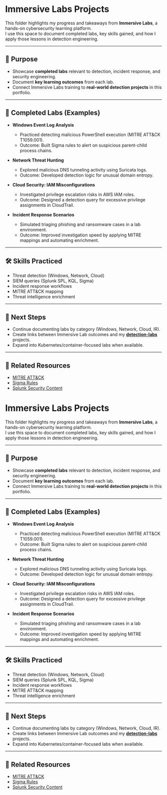 # Immersive Labs Projects

This folder highlights my progress and takeaways from **Immersive Labs**, a hands-on cybersecurity learning platform.  
I use this space to document completed labs, key skills gained, and how I apply those lessons in detection engineering.

---

## 🎯 Purpose

- Showcase **completed labs** relevant to detection, incident response, and security engineering.  
- Document **key learning outcomes** from each lab.  
- Connect Immersive Labs training to **real-world detection projects** in this portfolio.  

---

## 🧪 Completed Labs (Examples)

- **Windows Event Log Analysis**
  - Practiced detecting malicious PowerShell execution (MITRE ATT&CK T1059.001).  
  - Outcome: Built Sigma rules to alert on suspicious parent-child process chains.

- **Network Threat Hunting**
  - Explored malicious DNS tunneling activity using Suricata logs.  
  - Outcome: Developed detection logic for unusual domain entropy.

- **Cloud Security: IAM Misconfigurations**
  - Investigated privilege escalation risks in AWS IAM roles.  
  - Outcome: Designed a detection query for excessive privilege assignments in CloudTrail.

- **Incident Response Scenarios**
  - Simulated triaging phishing and ransomware cases in a lab environment.  
  - Outcome: Improved investigation speed by applying MITRE mappings and automating enrichment.

---

## 🛠 Skills Practiced

- Threat detection (Windows, Network, Cloud)  
- SIEM queries (Splunk SPL, KQL, Sigma)  
- Incident response workflows  
- MITRE ATT&CK mapping  
- Threat intelligence enrichment  

---

## 📌 Next Steps

- Continue documenting labs by category (Windows, Network, Cloud, IR).  
- Create links between Immersive Lab outcomes and my **[detection-labs](../detection-labs/README.md)** projects.  
- Expand into Kubernetes/container-focused labs when available.  

---

## 🔗 Related Resources

- [MITRE ATT&CK](https://attack.mitre.org/)  
- [Sigma Rules](https://github.com/SigmaHQ/sigma)  
- [Splunk Security Content](https://research.splunk.com/)  

# Immersive Labs Projects

This folder highlights my progress and takeaways from **Immersive Labs**, a hands-on cybersecurity learning platform.  
I use this space to document completed labs, key skills gained, and how I apply those lessons in detection engineering.

---

## 🎯 Purpose

- Showcase **completed labs** relevant to detection, incident response, and security engineering.  
- Document **key learning outcomes** from each lab.  
- Connect Immersive Labs training to **real-world detection projects** in this portfolio.  

---

## 🧪 Completed Labs (Examples)

- **Windows Event Log Analysis**
  - Practiced detecting malicious PowerShell execution (MITRE ATT&CK T1059.001).  
  - Outcome: Built Sigma rules to alert on suspicious parent-child process chains.

- **Network Threat Hunting**
  - Explored malicious DNS tunneling activity using Suricata logs.  
  - Outcome: Developed detection logic for unusual domain entropy.

- **Cloud Security: IAM Misconfigurations**
  - Investigated privilege escalation risks in AWS IAM roles.  
  - Outcome: Designed a detection query for excessive privilege assignments in CloudTrail.

- **Incident Response Scenarios**
  - Simulated triaging phishing and ransomware cases in a lab environment.  
  - Outcome: Improved investigation speed by applying MITRE mappings and automating enrichment.

---

## 🛠 Skills Practiced

- Threat detection (Windows, Network, Cloud)  
- SIEM queries (Splunk SPL, KQL, Sigma)  
- Incident response workflows  
- MITRE ATT&CK mapping  
- Threat intelligence enrichment  

---

## 📌 Next Steps

- Continue documenting labs by category (Windows, Network, Cloud, IR).  
- Create links between Immersive Lab outcomes and my **[detection-labs](../detection-labs/README.md)** projects.  
- Expand into Kubernetes/container-focused labs when available.  

---

## 🔗 Related Resources

- [MITRE ATT&CK](https://attack.mitre.org/)  
- [Sigma Rules](https://github.com/SigmaHQ/sigma)  
- [Splunk Security Content](https://research.splunk.com/)  


